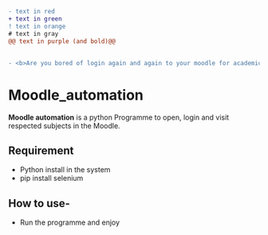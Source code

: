 ```diff
- text in red
+ text in green
! text in orange
# text in gray
@@ text in purple (and bold)@@
```
##
```diff 
- <b>Are you bored of login again and again to your moodle for academic attendance so here we have </b>
```
# Moodle_automation
<b>Moodle automation</b> is a python Programme to open, login and visit respected subjects in the Moodle.
## Requirement
- Python install in the system
- pip install selenium 
## How to use-
- Run the programme and enjoy

